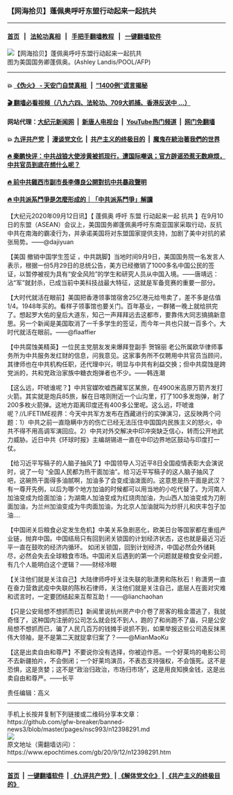 ### 【网海拾贝】蓬佩奥呼吁东盟行动起来一起抗共
------------------------

#### [首页](https://github.com/gfw-breaker/banned-news3/blob/master/README.md) &nbsp;&nbsp;|&nbsp;&nbsp; [法轮功真相](https://github.com/begood0513/basic/blob/master/README.md)  &nbsp;&nbsp;|&nbsp;&nbsp; [手把手翻墙教程](https://github.com/gfw-breaker/guides/wiki)  &nbsp;&nbsp;|&nbsp;&nbsp; [一键翻墙软件](https://github.com/gfw-breaker/nogfw/blob/master/README.md)  



<div><img alt="【网海拾贝】蓬佩奥呼吁东盟行动起来一起抗共" class="attachment-djy_600_400 size-djy_600_400 wp-post-image" src="https://i.epochtimes.com/assets/uploads/2020/09/000_1VO3SU-600x400-1.jpg"/>
<div class="caption">
 图为美国国务卿蓬佩奥。(Ashley Landis/POOL/AFP)
</div></div><hr/>

#### 💥 [《伪火》 - 天安门自焚真相 ](http://141.164.51.119:10000/videos/blog/weihuo.html)&nbsp; |&nbsp; [“1400例”谎言揭秘  ](http://141.164.51.119:10000/videos/blog/jiexi1400.html)

#### [ 🎬  翻墙必看视频（八九六四、法轮功、709大抓捕、香港反送中 ...）](https://github.com/gfw-breaker/links/blob/master/banned.md)

#### 网站代理：[大纪元新闻网](http://167.172.10.89:10080/gb/) &nbsp;|&nbsp; [新唐人电视台](http://167.172.10.89:8808/gb/)  &nbsp;|&nbsp; [YouTube热门频道](http://158.247.203.241/youtube.html) &nbsp;|&nbsp; [网门免翻墙](http://158.247.203.241:11000/show.aspx?name=ogHome)

#### 💥 [九评共产党](http://141.164.51.119:10000/videos/res/jiuping/)&nbsp; |&nbsp; [漫谈党文化](http://141.164.51.119:10000/videos/res/mtdwh/)&nbsp; |&nbsp; [共产主义的终极目的](http://141.164.51.119:10000/videos/res/zjmd/)&nbsp; |&nbsp; [魔鬼在統治著我們的世界](http://141.164.51.119:10000/videos/res/TheSpecter/)  

#### [ 🔥  秦鹏快评：中共战狼大使涉黄被抓现行，遭国际嘲讽；官方辟谣恐惹无数麻烦，中共官员到底在想什么呢？](http://141.164.51.119:10000/videos/news/qp03.html)

#### [ 🔥  前中共雞西市副市長李傳良公開對抗中共暴政聲明](http://141.164.51.119:10000/videos/news/../tui/index.html)

#### [ 🔥  中共派系鬥爭是怎麼形成的｜「中共派系鬥爭」解讀](http://141.164.51.119:10000/videos/news/don02.html)

<div><p>
 【大纪元2020年09月12日讯】【
 <ok href="https://www.epochtimes.com/gb/tag/%E8%93%AC%E4%BD%A9%E5%A5%A5.html">
  蓬佩奥
 </ok>
 呼吁
 <ok href="https://www.epochtimes.com/gb/tag/%E4%B8%9C%E7%9B%9F.html">
  东盟
 </ok>
 行动起来一起
 <ok href="https://www.epochtimes.com/gb/tag/%E6%8A%97%E5%85%B1.html">
  抗共
 </ok>
 】在9月10日的东盟（ASEAN）会议上，美国国务卿蓬佩奥呼吁东南亚国家采取行动，反抗中共在南海的霸凌行为，并承诺美国将对东盟国家提供支持，加剧了美中对抗的紧张局势。——@dajiyuan
</p>
<p>
 【美国
 <ok href="https://www.epochtimes.com/gb/tag/%E6%92%A4%E9%94%80%E4%B8%AD%E5%9B%BD%E5%AD%A6%E7%94%9F%E7%AD%BE%E8%AF%81.html">
  撤销中国学生签证
 </ok>
 ，中共跳脚】当地时间9月9日，美国国务院一名发言人表示，根据一份5月29日的总统公告，美方已经撤销了1000多名中国公民的签证，以暂停被视为具有“安全风险”的学生和研究人员从中国入境。——唐靖远：沾“军”就封杀，已成当前中美科技战最大特征，这就是军备竞赛的重要一部分。
</p>
<p>
 【大时代就活在眼前】美国把香港领事馆宿舍25亿港元给甩卖了，差不多是估值1/4。1948年买的。看样子领事馆也要关门。百年基业，一群猪一晚上就给拱完了。想起罗大佑的皇后大道东，知己一声拜拜远去这都市，要靠伟大同志搞搞新意思。另一个新闻是美国取消了一千多学生的签证，而今年一共也只就一百多个。大时代就活在眼前。——@flaaffier
</p>
<p>
 【中共腐蚀美精英】一位民主党朋友发来爆拜登副手
 <ok href="https://www.epochtimes.com/gb/tag/%E8%B4%BA%E9%94%A6%E4%B8%BD.html">
  贺锦丽
 </ok>
 老公所属欧华律师事务所为中共服务发红财的信息，问我意见。这家事务所不仅聘用中共官员当顾问，其律师也在中共机构任职，还代理中兴，明显与中共有利益交换；但中共腐蚀是跨党派的，共和党政治家族中糖衣炮弹者也不少。——韩连潮
</p>
<p>
 【这么远，吓唬谁呢？】中共官媒吹嘘西藏军区某旅，在4900米高原万箭齐发打火箭。其实就是炮兵85旅，躲在日喀则附近一个山沟里，打了100多发炮弹，射了200多枚火箭弹。这地方距离印度还有400多公里呢。这么远，吓唬谁呢？//LIFETIME视界：今天中共军方发布在西藏进行的实弹演习，这反映两个问题：1）中共之前一直隐瞒中方的伤亡已经无法压住中国国内民族主义的怒火，中共不得不用高调军演回应。2）中共对外交解决中印冲突缺乏信心，转而公开地武力威胁。近日中共《环球时报》主编胡锡进一直在中印边界地区鼓动与印度打一仗。
</p>
<p>
 【给习近平写稿子的人脑子抽风了】中国领导人习近平8日全国疫情表彰大会演说时，说了一句 “全国人民都为热干面加油”。给习近平写稿子的这人脑子抽风了吧，这碗热干面得多油腻啊，加油多了会变成油泼面的。这意思是热干面是武汉？有一尊开先例，以后为哪个地方加油的时候都可以用当地的小吃代替了。为河南人加油变成为烩面加油；为湖南人加油变成为红烧肉加油，为山西人加油变成为刀削面加油，为兰州加油变成为牛肉面加油，为北京人加油就叫为炒肝儿和庆丰包子加油….
</p>
<p>
 【中国闭关后粮食必定发生危机】中美关系急剧恶化，欧美日台等国家都在重组产业链，抛弃中国。中国结局只有回到闭关锁国的计划经济状态，这也就是最近习近平一直在鼓吹的经济内循环。 如闭关锁国，回到计划经济，中国必然会外储耗尽，必然会失去全球粮食市场。中国闭关后遇到的第一个问题就是粮食安全问题，有几个人能明白这个逻辑？——财经冷眼
</p>
<p>
 【关注他们就是关注自己】大陆律师呼吁关注失联的耿潇男和陈秋石！称潇男一直在奋力营救武疫中失联的陈秋石律师，关注他们就是关注自己，底层人在面对灾难和谎言时，一定要团结起来互帮互助！——@lianchaohan
</p>
<p>
 【只是公安局想不想抓而已】新闻里说杭州房产中介卷了房客的租金潜逃了，我就奇怪了，这种国内注册的公司怎么就会找不到人，跑的了和尚跑不了庙，只是公安局想不想抓而已，骗了人民几百万的钱摊手说抓不到，如果举报这些公司造反抹黑伟大领袖，是不是第二天就捉拿归案了？——@MianMaoKu
</p>
<p>
 【这是出卖自由和尊严】不要说你没有选择，你被迫作恶。一个好莱坞的电影公司不去新疆拍片，不会倒闭；一个好莱坞演员，不表态支持强权，不会饿死。这不是恐惧，这是贪婪；这不是“政治归政治，市场归市场”，这是用良知换金钱，这是出卖自由和尊严。——长平
</p>
<p>
 责任编辑：高义
</p>
</div>
<hr/>
手机上长按并复制下列链接或二维码分享本文章：<br/>
https://github.com/gfw-breaker/banned-news3/blob/master/pages/nsc993/n12398291.md <br/>
<a href='https://github.com/gfw-breaker/banned-news3/blob/master/pages/nsc993/n12398291.md'><img src='https://github.com/gfw-breaker/banned-news3/blob/master/pages/nsc993/n12398291.md.png'/></a> <br/>
原文地址（需翻墙访问）：https://www.epochtimes.com/gb/20/9/12/n12398291.htm


------------------------
#### [首页](https://github.com/gfw-breaker/banned-news3/blob/master/README.md) &nbsp;|&nbsp; [一键翻墙软件](https://github.com/gfw-breaker/nogfw/blob/master/README.md) &nbsp;| [《九评共产党》](https://github.com/gfw-breaker/9ping.md/blob/master/README.md#九评之一评共产党是什么) | [《解体党文化》](https://github.com/gfw-breaker/jtdwh.md/blob/master/README.md) | [《共产主义的终极目的》](https://github.com/gfw-breaker/gczydzjmd.md/blob/master/README.md)


<img src='http://gfw-breaker.win/banned-news3/pages/nsc993/n12398291.md' width='0px' height='0px'/>
